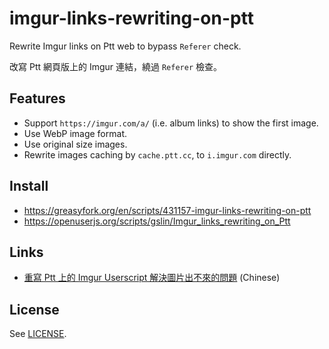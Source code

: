 # imgur-links-rewriting-on-ptt

Rewrite Imgur links on Ptt web to bypass `Referer` check.

改寫 Ptt 網頁版上的 Imgur 連結，繞過 `Referer` 檢查。

## Features

* Support `https://imgur.com/a/` (i.e. album links) to show the first image.
* Use WebP image format.
* Use original size images.
* Rewrite images caching by `cache.ptt.cc`, to `i.imgur.com` directly.

## Install

* https://greasyfork.org/en/scripts/431157-imgur-links-rewriting-on-ptt
* https://openuserjs.org/scripts/gslin/Imgur_links_rewriting_on_Ptt

## Links

* [重寫 Ptt 上的 Imgur Userscript 解決圖片出不來的問題](https://blog.gslin.org/archives/2021/08/22/10287/%e9%87%8d%e5%af%ab-ptt-%e4%b8%8a%e7%9a%84-imgur-userscript-%e8%a7%a3%e6%b1%ba%e5%9c%96%e7%89%87%e5%87%ba%e4%b8%8d%e4%be%86%e7%9a%84%e5%95%8f%e9%a1%8c/) (Chinese)

## License

See [LICENSE](LICENSE).
